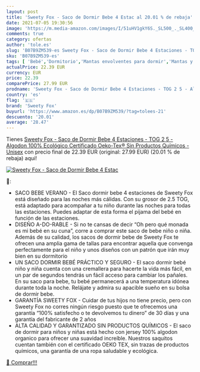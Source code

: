 ```yaml
---
layout: post
title: 'Sweety Fox - Saco de Dormir Bebe 4 Estac al 20.01 % de rebaja'
date: 2021-07-05 19:30:56
image: 'https://m.media-amazon.com/images/I/51uHV1gkY6S._SL500_._SL400_.jpg'
comments: true
category: ofertas
author: 'tole.es'
slug: 'B07B9ZM539-es Sweety Fox - Saco de Dormir Bebe 4 Estaciones - TOG 2 5 -...'
sku: 'B07B9ZM539-es'
tags: [ 'Bebé','Dormitorio','Mantas envolventes para dormir','Mantas y mantitas para bebés','Ropa de cama','bebe','sweety fox', ]
actualPrice: 22.39 EUR
currency: EUR
price: 22.39
comparePrice: 27.99 EUR
prodname: 'Sweety Fox - Saco de Dormir Bebe 4 Estaciones - TOG 2 5 - Algodon 100% Ecológico Certificado Oeko-Tex® Sin Productos Químicos - Unisex'
country: 'es'
flag: '🇪🇸'
brand: 'Sweety Fox'
buyurl: 'https://www.amazon.es/dp/B07B9ZM539/?tag=tolees-21'
descuento: '20.01'
average: '28.47'
---
```


Tienes [Sweety Fox - Saco de Dormir Bebe 4 Estaciones - TOG 2 5 - Algodon 100% Ecológico Certificado Oeko-Tex® Sin Productos Químicos - Unisex](https://www.amazon.es/dp/B07B9ZM539/?tag=tolees-21) con precio final de  22.39 EUR (original: 27.99 EUR) (20.01 %  de rebaja) aqui!

[![Sweety Fox - Saco de Dormir Bebe 4 Estac](https://m.media-amazon.com/images/I/51uHV1gkY6S._SL500_._SL400_.jpg)](https://www.amazon.es/dp/B07B9ZM539/?tag=tolees-21)

🔎:

- SACO BEBE VERANO - El Saco dormir bebe 4 estaciones de Sweety Fox está diseñado para las noches más cálidas. Con su grosor de 2.5 TOG, está adaptado para acompañar a tu niño durante las noches para todas las estaciones. Puedes adaptar de esta forma el pijama del bebé en función de las estaciones.
- DISEÑO A-DO-RABLE - Si no te cansas de decir “Oh pero qué monada es mi bebé en su cuna”, corre a comprar este saco de bebe niño o niña. Además de su calidad, los sacos de dormir bebe de Sweety Fox te ofrecen una amplia gama de tallas para encontrar aquella que convenga perfectamente para el niño y unos diseños con un patrón que irán muy bien en su dormitorio
- UN SACO DORMIR BEBÉ PRÁCTICO Y SEGURO - El saco dormir bebé niño y niña cuenta con una cremallera para hacerte la vida más fácil, en un par de segundos tendrás un fácil acceso para cambiar los pañales. En su saco para bebe, tu bebé permanecerá a una temperatura idónea durante toda la noche. Relájate y admira su apacible sueño en su bolsa de dormir bebe.
- GARANTÍA SWEETY FOX - Cuidar de tus hijos no tiene precio, pero con Sweety Fox no corres ningún riesgo puesto que te ofrecemos una garantía “100% satisfecho o te devolvemos tu dinero” de 30 días y una garantía del fabricante de 2 años
- ALTA CALIDAD Y GARANTIZADO SIN PRODUCTOS QUÍMICOS - El saco de dormir para niños y niñas está hecho con jersey 100% algodon organico para ofrecer una suavidad increíble. Nuestros saquitos cuentan también con el certificado OEKO TEX, sin trazas de productos químicos, una garantía de una ropa saludable y ecológica.

[🛒 Comprar!!!](https://www.amazon.es/dp/B07B9ZM539/?tag=tolees-21)
